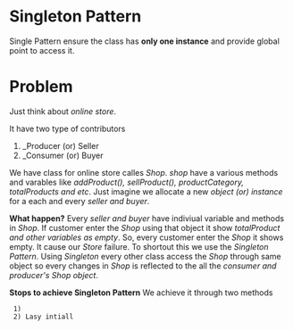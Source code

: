 # Singleton Pattern

Single Pattern ensure the class has **only one instance** and provide global point to access it.

# Problem 
Just think about _online store_.

It have two type of contributors

1) _Producer (or) Seller
2) _Consumer (or) Buyer
 
 We have class for online store calles _Shop_.
 _shop_ have a various methods and varables like _addProduct(), sellProduct(), productCategory, totalProducts and etc_.
 Just imagine we allocate a new _object (or) instance_ for a each and every _seller and buyer_.
 
 **What happen?**
    Every _seller and buyer_ have indiviual variable and methods in _Shop_. If customer enter the _Shop_ using that object it show _totalProduct and other variables as empty_. So, every customer enter the _Shop_ it shows empty. It cause our  _Store_ failure. To shortout this we use the _Singleton Pattern_. Using _Singleton_ every other class access the _Shop_ through same object so every changes in _Shop_ is reflected to the all the _consumer and producer's Shop object_.
    
**Stops to achieve Singleton Pattern**
     We achieve it through two methods
     
     1)
     2) Lasy intiall
